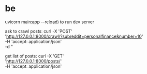 # be

uvicorn main:app --reload) to run dev server

ask to crawl posts:
curl -X 'POST' \
  'http://127.0.0.1:8000/crawl/?subreddit=personalfinance&number=10' \
  -H 'accept: application/json' \
  -d ''

get list of posts:
curl -X 'GET' \
  'http://127.0.0.1:8000/posts/' \
  -H 'accept: application/json'
  
